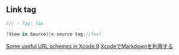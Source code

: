 ## Link tag

```swift
/// - Tag: foo
```

```swift
[View in Source](x-source-tag://foo)
```

[Some useful URL schemes in Xcode 9](https://cocoaengineering.com/2018/01/01/some-useful-url-schemes-in-xcode-9/)
[XcodeでMarkdownを利用する](https://qiita.com/Arime/items/4a1f90b3b5cea4b63327)
